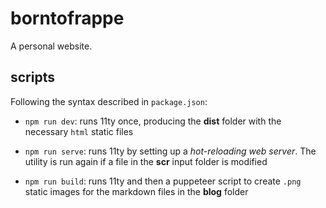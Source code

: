 # borntofrappe

A personal website.

## scripts

Following the syntax described in `package.json`:

- `npm run dev`: runs 11ty once, producing the **dist** folder with the necessary `html` static files

- `npm run serve`: runs 11ty by setting up a _hot-reloading web server_. The utility is run again if a file in the **scr** input folder is modified

- `npm run build`: runs 11ty and then a puppeteer script to create `.png` static images for the markdown files in the **blog** folder
